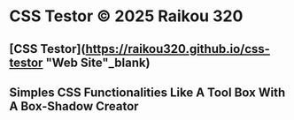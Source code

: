 # CSS Testor &copy; 2025 Raikou 320

## [CSS Testor](https://raikou320.github.io/css-testor "Web Site"_blank)
## Simples CSS Functionalities Like A Tool Box With A Box-Shadow Creator
